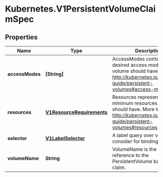 # Kubernetes.V1PersistentVolumeClaimSpec

## Properties
Name | Type | Description | Notes
------------ | ------------- | ------------- | -------------
**accessModes** | **[String]** | AccessModes contains the desired access modes the volume should have. More info: http://kubernetes.io/docs/user-guide/persistent-volumes#access-modes-1 | [optional] 
**resources** | [**V1ResourceRequirements**](V1ResourceRequirements.md) | Resources represents the minimum resources the volume should have. More info: http://kubernetes.io/docs/user-guide/persistent-volumes#resources | [optional] 
**selector** | [**V1LabelSelector**](V1LabelSelector.md) | A label query over volumes to consider for binding. | [optional] 
**volumeName** | **String** | VolumeName is the binding reference to the PersistentVolume backing this claim. | [optional] 


